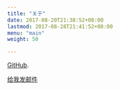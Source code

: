 ```yaml
---
title: "关于"
date: 2017-08-20T21:38:52+08:00
lastmod: 2017-08-28T21:41:52+08:00
menu: "main"
weight: 50

---
```


[GitHub](https://github.com/ayuayue).

[给我发邮件](http://www.caoayu.xyz:3001)

